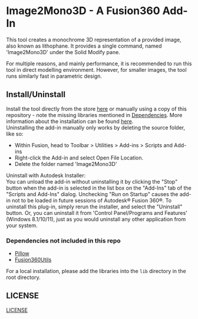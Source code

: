 # Image2Mono3D - A Fusion360 Add-In
This tool creates a monochrome 3D representation of a provided image, also known as lithophane.
It provides a single command, named 'Image2Mono3D' under the Solid Modify pane.

For multiple reasons, and mainly performance, it is recommended to run this tool in direct modelling environment.
However, for smaller images, the tool runs similarly fast in parametric design.

## Install/Uninstall

Install the tool directly from the store [here](https://apps.autodesk.com/Detail/Index?id=3176639410093050089) or manually using a copy of this repository - note the missing libraries mentioned in [Dependencies](#Dependencies-not-included-in-this-repo).
More information about the installation can be found [here](https://www.autodesk.com/support/technical/article/caas/sfdcarticles/sfdcarticles/How-to-install-an-ADD-IN-and-Script-in-Fusion-360.html).\
Uninstalling the add-in manually only works by deleting the source folder, like so:
- Within Fusion, head to Toolbar > Utilities > Add-ins > Scripts and Add-ins
- Right-click the Add-in and select Open File Location.
- Delete the folder named 'Image2Mono3D' 

Uninstall with Autodesk Installer:\
You can unload the add-in without uninstalling it by clicking the "Stop" button when the add-in is selected in the list box on the "Add-Ins" tab of the "Scripts and Add-Ins" dialog.
Unchecking "Run on Startup" causes the add-in not to be loaded in future sessions of Autodesk® Fusion 360®.
To uninstall this plug-in, simply rerun the installer, and select the "Uninstall" button.
Or, you can uninstall it from 'Control Panel/Programs and Features' (Windows 8.1/10/11), just as you would uninstall any other application from your system.


### Dependencies not included in this repo
- [Pillow](https://python-pillow.org/)
- [Fusion360Utils](https://help.autodesk.com/view/fusion360/ENU/?guid=GUID-DF32F126-366B-45C0-88B0-CEB46F5A9BE8)

For a local installation, please add the libraries into the `lib` directory in the root directory.

## LICENSE
[LICENSE](LICENSE)
